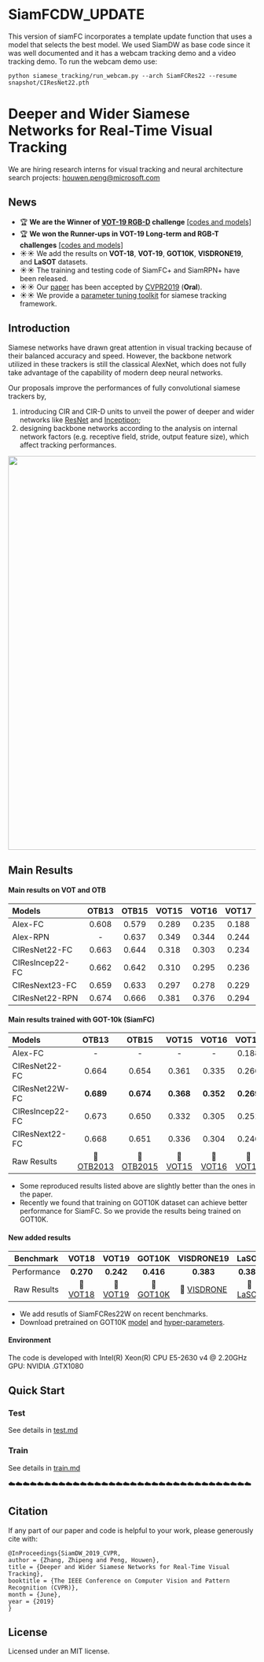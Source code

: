 # SiamFCDW_UPDATE

This version of siamFC incorporates a template update function that uses a model that selects the best model. We used SiamDW as base code since it was well documented and it has a webcam tracking demo and a video tracking demo. To run the webcam demo use:


```
python siamese_tracking/run_webcam.py --arch SiamFCRes22 --resume snapshot/CIResNet22.pth
```

# Deeper and Wider Siamese Networks for Real-Time Visual Tracking
We are hiring research interns for visual tracking and neural architecture search projects: houwen.peng@microsoft.com

## News
- :trophy: **We are the Winner of [VOT-19 RGB-D](http://data.votchallenge.net/vot2019/vot2019_rgbt.pdf) challenge** [[codes and models]](https://github.com/researchmm/VOT2019)
- :trophy: **We won the Runner-ups in VOT-19 Long-term and RGB-T challenges** [[codes and models]](https://github.com/researchmm/VOT2019)
- :sunny::sunny: We add the results on **VOT-18**, **VOT-19**, **GOT10K**, **VISDRONE19**, and **LaSOT** datasets.
- :sunny::sunny: The training and testing code of SiamFC+ and SiamRPN+ have been released.
- :sunny::sunny: Our [paper](http://openaccess.thecvf.com/content_CVPR_2019/html/Zhang_Deeper_and_Wider_Siamese_Networks_for_Real-Time_Visual_Tracking_CVPR_2019_paper.html) has been accepted by [CVPR2019](https://openaccess.thecvf.com/content_CVPR_2019/papers/Zhang_Deeper_and_Wider_Siamese_Networks_for_Real-Time_Visual_Tracking_CVPR_2019_paper.pdf) (**Oral**).
- :sunny::sunny: We provide a [parameter tuning toolkit](#TUNE-TOOLKIT) for siamese tracking framework.


## Introduction
Siamese networks have drawn great attention in visual tracking because of their balanced accuracy and speed.  However, the backbone network utilized in these trackers is still the classical AlexNet, which does not fully take advantage of the capability of modern deep neural networks. 
  
Our proposals improve the performances of fully convolutional siamese trackers by,
1) introducing CIR and CIR-D units to unveil the power of deeper and wider networks like [ResNet](https://arxiv.org/abs/1512.03385) and [Inceptipon](https://arxiv.org/abs/1409.4842); 
2) designing backbone networks according to the analysis on internal network factors (e.g. receptive field, stride, output feature size), which affect tracking performances.

<div align="center">
  <img src="demo/vis.gif" width="800px" />
  <!-- <p>Example SiamFC, SiamRPN and SiamMask outputs.</p> -->
</div>

<!-- :tada::tada: **Highlight !!**
Siamese tracker is severely sensitive to hyper-parameter, which is a common sense in tracking field. Although significant progresses have been made in some works, the result is hard to reproduce. In this case, we provide a [parameter tuning toolkit]() to make our model being reproduced easily. We hope our efforts and supplies will be helpful to your work. -->

## Main Results
#### Main results on VOT and OTB
| Models  | OTB13 | OTB15 | VOT15 | VOT16 | VOT17|
| :------ | :------: | :------: | :------: | :------: | :------: | 
| Alex-FC      | 0.608 | 0.579 | 0.289 | 0.235 | 0.188 |
| Alex-RPN     | -     | 0.637 | 0.349 | 0.344 | 0.244 |
| CIResNet22-FC  | 0.663 | 0.644 | 0.318 | 0.303 | 0.234 |
| CIResIncep22-FC| 0.662 | 0.642 | 0.310 | 0.295 | 0.236 |
| CIResNext23-FC | 0.659 | 0.633 | 0.297 | 0.278 | 0.229 |
| CIResNet22-RPN| 0.674 | 0.666 | 0.381 | 0.376 | 0.294 |

#### Main results trained with GOT-10k (SiamFC)
| Models  | OTB13 | OTB15 | VOT15 | VOT16 | VOT17|
| :------ | :------: | :------: | :------: | :------: | :------: |
| Alex-FC        |-      | -     | -     | -     |0.188     | 
| CIResNet22-FC  | 0.664 | 0.654 | 0.361 | 0.335 | 0.266| 
| CIResNet22W-FC | **0.689** | **0.674** | **0.368** | **0.352** | **0.269** |
| CIResIncep22-FC| 0.673 | 0.650 | 0.332 | 0.305 | 0.251|
| CIResNext22-FC | 0.668 | 0.651 | 0.336 | 0.304 | 0.246|
| Raw Results | :paperclip: [OTB2013](https://pan.baidu.com/s/1HgkjUmnYl7qagIkz9u4r_A) | :paperclip: [OTB2015](https://pan.baidu.com/s/1ZgL4DQL57cuWfqxLFmUR1A)  | :paperclip: [VOT15](https://pan.baidu.com/s/1SGLcMWgrBuBT_kaXMdQBug)  | :paperclip: [VOT16](https://pan.baidu.com/s/12jmWEwo4tjbM4SHSKgULNw) |  :paperclip: [VOT17](https://pan.baidu.com/s/1UWQRE2VrJrONpj293el4Pw) |

- Some reproduced results listed above are slightly better than the ones in the paper.
- Recently we found that training on GOT10K dataset can achieve better performance for SiamFC. So we provide the results being trained on GOT10K.
<!-- - Download pretrained on GOT10K [model](https://drive.google.com/file/d/1xvexXCUCB0gCYFnShj3NQ4Xuk52lLLtE/view?usp=sharing).  -->


#### New added results
| Benchmark | VOT18| VOT19 | GOT10K | VISDRONE19 | LaSOT | 
|:------: |:------: | :------: |  :------: | :------: | :------: | 
| Performance   | **0.270** | **0.242** | **0.416**  | **0.383** |**0.384**|
| Raw Results | :paperclip: [VOT18](https://pan.baidu.com/s/1hKg-n4PTPL_VCEdxCrXMAA) | :paperclip: [VOT19](https://pan.baidu.com/s/1mwPrMJhi79_TO40RzTAwvQ) | :paperclip: [GOT10K](https://pan.baidu.com/s/10INTbmtfL-EdfkAmDQgcKw) |:paperclip: [VISDRONE](https://pan.baidu.com/s/17MLGaHEFEFG3yWUmLqJ7ig) | :paperclip: [LaSOT](https://drive.google.com/file/d/1Mu-tOpgMdfnlUGS1Tr6ugexmzhlqVUDu/view?usp=sharing) |

- We add resutls of SiamFCRes22W on recent benchmarks.
- Download pretrained on GOT10K [model](https://drive.google.com/file/d/1sfmy1nImNw_mstGLEOgpmJydQvSuaobI/view?usp=sharing) and [hyper-parameters](https://drive.google.com/file/d/1UAswI6Dd-TkbDa8oqRgSPPLUgiM9p--L/view?usp=sharing).


#### Environment
The code is developed with Intel(R) Xeon(R) CPU E5-2630 v4 @ 2.20GHz GPU: NVIDIA .GTX1080



## Quick Start
### Test
See details in [test.md](lib/tutorials/test.md)

### Train
See details in [train.md](lib/tutorials/train.md)

:cloud::cloud::cloud::cloud::cloud::cloud::cloud::cloud::cloud::cloud::cloud::cloud::cloud::cloud::cloud::cloud::cloud::cloud::cloud::cloud::cloud::cloud::cloud::cloud::cloud::cloud::cloud::cloud::cloud::cloud::cloud::cloud::cloud::cloud:

## Citation
If any part of our paper and code is helpful to your work, please generously cite with:

```
@InProceedings{SiamDW_2019_CVPR,
author = {Zhang, Zhipeng and Peng, Houwen},
title = {Deeper and Wider Siamese Networks for Real-Time Visual Tracking},
booktitle = {The IEEE Conference on Computer Vision and Pattern Recognition (CVPR)},
month = {June},
year = {2019}
} 
```

## License
Licensed under an MIT license.



